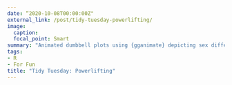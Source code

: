```yaml
---
date: “2020-10-08T00:00:00Z"
external_link: /post/tidy-tuesday-powerlifting/
image:
  caption: 
  focal_point: Smart
summary: "Animated dumbbell plots using {gganimate} depicting sex differences in international powerlifting."
tags:
- R
- For Fun
title: "Tidy Tuesday: Powerlifting"
---
```

